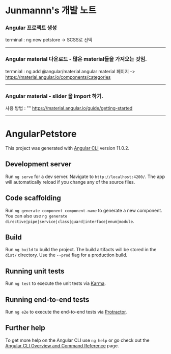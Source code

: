 # Junmannn's 개발 노트
### Angular 프로젝트 생성
terminal : ng new petstore
-> SCSS로 선택
***
### Angular material 다운로드 - 많은 material들을 가져오는 것임.
termnial : ng add @angular/material
angular material 페이지 -> https://material.angular.io/components/categories  
***

### Angular material - slider 을 import 하기.  
사용 방법 : "<mat-slider min="1" max="100" step="1" value="1"></mat-slider>"
https://material.angular.io/guide/getting-started
***


# AngularPetstore

This project was generated with [Angular CLI](https://github.com/angular/angular-cli) version 11.0.2.

## Development server

Run `ng serve` for a dev server. Navigate to `http://localhost:4200/`. The app will automatically reload if you change any of the source files.

## Code scaffolding

Run `ng generate component component-name` to generate a new component. You can also use `ng generate directive|pipe|service|class|guard|interface|enum|module`.

## Build

Run `ng build` to build the project. The build artifacts will be stored in the `dist/` directory. Use the `--prod` flag for a production build.

## Running unit tests

Run `ng test` to execute the unit tests via [Karma](https://karma-runner.github.io).

## Running end-to-end tests

Run `ng e2e` to execute the end-to-end tests via [Protractor](http://www.protractortest.org/).

## Further help

To get more help on the Angular CLI use `ng help` or go check out the [Angular CLI Overview and Command Reference](https://angular.io/cli) page.


